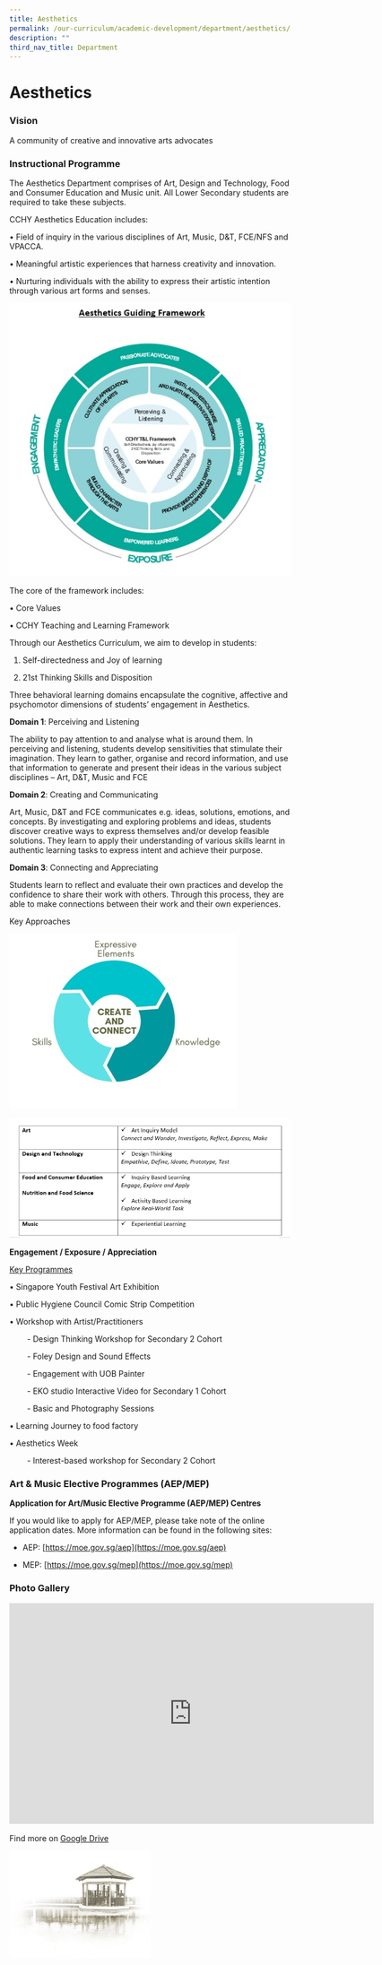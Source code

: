 ```yaml
---
title: Aesthetics
permalink: /our-curriculum/academic-development/department/aesthetics/
description: ""
third_nav_title: Department
---
```

# **Aesthetics**
### Vision

A community of creative and innovative arts advocates


### Instructional Programme

The Aesthetics Department comprises of Art, Design and Technology, Food and Consumer Education and Music unit. All Lower Secondary students are required to take these subjects.&nbsp;

  

CCHY Aesthetics Education includes:

• Field of inquiry in the various disciplines of Art, Music, D&amp;T, FCE/NFS and VPACCA.

• Meaningful artistic experiences that harness creativity and innovation.

• Nurturing individuals with the ability to express their artistic intention through various art forms and senses.

![](/images/Our%20Curriculum/Academic%20Development/Department/Aesthetics/Aesthetics_1.jpg)


		 
The core of the framework includes:

• Core Values

• CCHY Teaching and Learning Framework

  

Through our Aesthetics Curriculum, we aim to develop in students:

1. Self-directedness and Joy of learning

2. 21st Thinking Skills and Disposition

  

Three behavioral learning domains encapsulate the cognitive, affective and psychomotor dimensions of students’ engagement in Aesthetics.

  

**Domain 1**: Perceiving and Listening&nbsp;

The ability to pay attention to and analyse what is around them. In perceiving and listening, students develop sensitivities that stimulate their imagination. They learn to gather, organise and record information, and use that information to generate and present their ideas in the various subject disciplines – Art, D&amp;T, Music and FCE

  

**Domain 2**: Creating and Communicating&nbsp;

Art, Music, D&amp;T and FCE communicates e.g. ideas, solutions, emotions, and concepts. By investigating and exploring problems and ideas, students discover creative ways to express themselves and/or develop feasible solutions. They learn to apply their understanding of various skills learnt in authentic learning tasks to express intent and achieve their purpose.

  

**Domain 3**: Connecting and Appreciating

Students learn to reflect and evaluate their own practices and develop the confidence to share their work with others. Through this process, they are able to make connections between their work and their own experiences.

Key Approaches

![](/images/Our%20Curriculum/Academic%20Development/Department/Aesthetics/Aesthetics_2.jpg)

![](/images/Our%20Curriculum/Academic%20Development/Department/Aesthetics/Aesthetics_3.jpg)

**Engagement / Exposure / Appreciation**  
  

<u>Key Programmes</u>

• Singapore Youth Festival Art Exhibition

• Public Hygiene Council Comic Strip Competition

• Workshop with Artist/Practitioners

&nbsp;&nbsp; &nbsp;&nbsp;&nbsp; &nbsp;\- Design Thinking Workshop for Secondary 2 Cohort

&nbsp;&nbsp; &nbsp;&nbsp;&nbsp; &nbsp;\- Foley Design and Sound Effects

&nbsp;&nbsp; &nbsp;&nbsp;&nbsp; &nbsp;\- Engagement with UOB Painter

&nbsp;&nbsp; &nbsp;&nbsp;&nbsp; &nbsp;\- EKO studio Interactive Video for Secondary 1 Cohort

&nbsp;&nbsp; &nbsp;&nbsp;&nbsp; &nbsp;\- Basic and Photography Sessions

• Learning Journey to food factory

• Aesthetics Week&nbsp;

&nbsp;&nbsp; &nbsp;&nbsp;&nbsp; &nbsp;\- Interest-based workshop for Secondary 2 Cohort
				
				

### Art &amp; Music Elective Programmes (AEP/MEP)

**Application for Art/Music Elective Programme (AEP/MEP) Centres**

If you would like to apply for AEP/MEP, please take note of the online application&nbsp;dates.  More information can be found in the following sites:

* AEP:&nbsp;[https://moe.gov.sg/aep](https://moe.gov.sg/aep)

* MEP:&nbsp;[https://moe.gov.sg/mep](https://moe.gov.sg/mep)


### Photo Gallery
<iframe allowfullscreen="true" height="394" width="650" frameborder="0" src="https://docs.google.com/presentation/d/e/2PACX-1vRIGgMyOATnA4UdhCWvrOHJsohtI68qnsKxOecchJAUs2O4IfwvhW122I7bF9EVWwa8zk7ts2TLipAz/embed?start=true&amp;loop=true&amp;delayms=5000"></iframe>


Find more on [Google Drive](https://drive.google.com/drive/folders/1BorSv7PGaLVV3Jy0UZoufeW7GiFV11Zq)

<img style="width:50%" src="/images/pavilion.png">